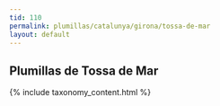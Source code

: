 ```yaml
---
tid: 110
permalink: plumillas/catalunya/girona/tossa-de-mar
layout: default
---
```

## Plumillas de Tossa de Mar
{% include taxonomy_content.html %}
